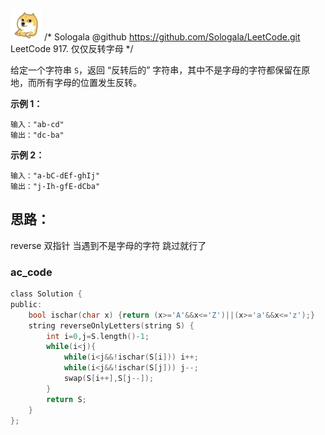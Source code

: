 ![](https://github.com/Sologala/SomeThings/blob/master/face.jpg?raw=true)
/*
    Sologala   @github    https://github.com/Sologala/LeetCode.git
    LeetCode   917. 仅仅反转字母
*/

给定一个字符串 `S`，返回 “反转后的” 字符串，其中不是字母的字符都保留在原地，而所有字母的位置发生反转。

 



**示例 1：**

```
输入："ab-cd"
输出："dc-ba"
```

**示例 2：**

```
输入："a-bC-dEf-ghIj"
输出："j-Ih-gfE-dCba"
```



## **思路：**

  reverse  双指针 当遇到不是字母的字符 跳过就行了

### **ac_code**
```c
class Solution {
public:
    bool ischar(char x) {return (x>='A'&&x<='Z')||(x>='a'&&x<='z');}
    string reverseOnlyLetters(string S) {
        int i=0,j=S.length()-1;
        while(i<j){
            while(i<j&&!ischar(S[i])) i++;
            while(i<j&&!ischar(S[j])) j--;
            swap(S[i++],S[j--]);
        }
        return S;
    }
};
```